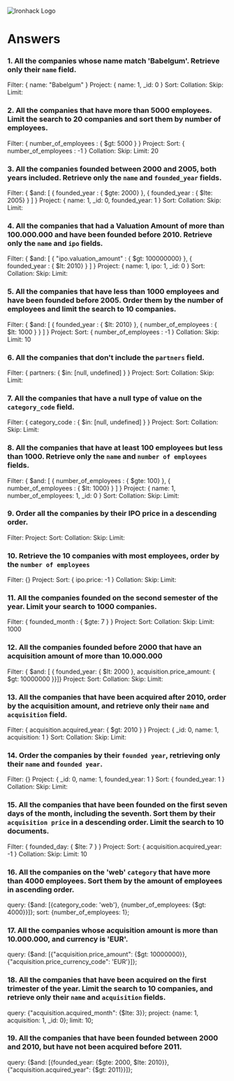 ![Ironhack Logo](https://i.imgur.com/1QgrNNw.png)

# Answers

### 1. All the companies whose name match 'Babelgum'. Retrieve only their `name` field.

<!-- Your Code Goes Here -->

Filter: { name: "Babelgum" }
Project: { name: 1, _id: 0 }
Sort:
Collation:
Skip: 
Limit:

### 2. All the companies that have more than 5000 employees. Limit the search to 20 companies and sort them by **number of employees**.

<!-- Your Code Goes Here -->
Filter: { number_of_employees : { $gt: 5000 } }
Project:
Sort: { number_of_employees : -1 }
Collation:
Skip: 
Limit: 20

### 3. All the companies founded between 2000 and 2005, both years included. Retrieve only the `name` and `founded_year` fields.

<!-- Your Code Goes Here -->
Filter: { $and: [ { founded_year : { $gte: 2000} }, { founded_year : { $lte: 2005} } ] }
Project: { name: 1, _id: 0, founded_year: 1 }
Sort:
Collation:
Skip: 
Limit:

### 4. All the companies that had a Valuation Amount of more than 100.000.000 and have been founded before 2010. Retrieve only the `name` and `ipo` fields.

<!-- Your Code Goes Here -->
Filter: { $and: [ { "ipo.valuation_amount" : { $gt: 100000000} }, { founded_year : { $lt: 2010} } ] }
Project: { name: 1, ipo: 1, _id: 0 }
Sort:
Collation:
Skip: 
Limit:

### 5. All the companies that have less than 1000 employees and have been founded before 2005. Order them by the number of employees and limit the search to 10 companies.

<!-- Your Code Goes Here -->
Filter: { $and: [ { founded_year : { $lt: 2010} }, { number_of_employees : { $lt: 1000 } } ] } 
Project:
Sort: { number_of_employees : -1 }
Collation:
Skip: 
Limit: 10

### 6. All the companies that don't include the `partners` field.

<!-- Your Code Goes Here -->
Filter: { partners: { $in: [null, undefined] } }
Project:
Sort:
Collation:
Skip: 
Limit:

### 7. All the companies that have a null type of value on the `category_code` field.

<!-- Your Code Goes Here -->
Filter: { category_code : { $in: [null, undefined] } }
Project:
Sort:
Collation:
Skip: 
Limit:

### 8. All the companies that have at least 100 employees but less than 1000. Retrieve only the `name` and `number of employees` fields.

<!-- Your Code Goes Here -->
Filter: { $and: [ { number_of_employees : { $gte: 100} }, { number_of_employees : { $lt: 1000} } ] }
Project: { name: 1, number_of_employees: 1, _id: 0 }
Sort:
Collation:
Skip: 
Limit:

### 9. Order all the companies by their IPO price in a descending order.

<!-- Your Code Goes Here -->
Filter:
Project:
Sort:
Collation:
Skip: 
Limit:

### 10. Retrieve the 10 companies with most employees, order by the `number of employees`

<!-- Your Code Goes Here -->
Filter: {}
Project:
Sort: { ipo.price: -1 }
Collation:
Skip: 
Limit:

### 11. All the companies founded on the second semester of the year. Limit your search to 1000 companies.

<!-- Your Code Goes Here -->
Filter: { founded_month : { $gte: 7 } }
Project:
Sort:
Collation:
Skip: 
Limit: 1000

### 12. All the companies founded before 2000 that have an acquisition amount of more than 10.000.000

<!-- Your Code Goes Here -->
Filter: { $and: [ { founded_year: { $lt: 2000 }, acquisition.price_amount: { $gt: 10000000 }}]}
Project:
Sort:
Collation:
Skip: 
Limit:

### 13. All the companies that have been acquired after 2010, order by the acquisition amount, and retrieve only their `name` and `acquisition` field.

<!-- Your Code Goes Here -->
Filter: { acquisition.acquired_year: { $gt: 2010 } }
Project: { _id: 0, name: 1, acquisition: 1 }
Sort: 
Collation:
Skip: 
Limit:

### 14. Order the companies by their `founded year`, retrieving only their `name` and `founded year`.

<!-- Your Code Goes Here -->
Filter: {}
Project: { _id: 0, name: 1, founded_year: 1 }
Sort: { founded_year: 1 }
Collation:
Skip: 
Limit:

### 15. All the companies that have been founded on the first seven days of the month, including the seventh. Sort them by their `acquisition price` in a descending order. Limit the search to 10 documents.

<!-- Your Code Goes Here -->
Filter: { founded_day: { $lte: 7 } }
Project:
Sort: { acquisition.acquired_year: -1 }
Collation:
Skip: 
Limit: 10

### 16. All the companies on the 'web' `category` that have more than 4000 employees. Sort them by the amount of employees in ascending order.

<!-- Your Code Goes Here -->
query: {$and: [{category_code: 'web'}, {number_of_employees: {$gt: 4000}}]};
sort: {number_of_employees: 1};

### 17. All the companies whose acquisition amount is more than 10.000.000, and currency is 'EUR'.

<!-- Your Code Goes Here -->
query: {$and: [{"acquisition.price_amount": {$gt: 10000000}}, {"acquisition.price_currency_code": 'EUR'}]};

### 18. All the companies that have been acquired on the first trimester of the year. Limit the search to 10 companies, and retrieve only their `name` and `acquisition` fields.

<!-- Your Code Goes Here -->
query: {"acquisition.acquired_month": {$lte: 3}};
project: {name: 1, acquisition: 1, _id: 0};
limit: 10;

### 19. All the companies that have been founded between 2000 and 2010, but have not been acquired before 2011.

<!-- Your Code Goes Here -->
query: {$and: [{founded_year: {$gte: 2000, $lte: 2010}}, {"acquisition.acquired_year": {$gt: 2011}}]};